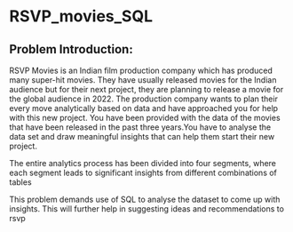 # RSVP_movies_SQL
## Problem Introduction:

RSVP Movies is an Indian film production company which has produced many super-hit movies.
They have usually released movies for the Indian audience but for their next project, they are planning to release a movie for the global audience in 2022.
The production company wants to plan their every move analytically based on data and have approached you for help with this new project. You have been provided with the data
of the movies that have been released in the past three years.You have to analyse the data set and draw meaningful insights that can help them start their new project.


The entire analytics process has been divided into four segments, where each segment leads to significant insights from different combinations of tables
</br>


This problem demands use of SQL to analyse the dataset to come up with insights. This will further help in suggesting ideas and recommendations to rsvp 
